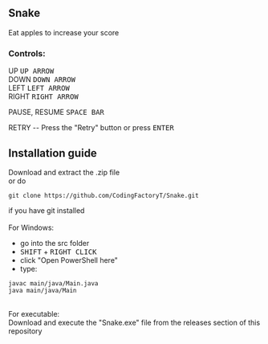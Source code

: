 ## Snake
Eat apples to increase your score

### Controls:
UP <kbd>UP ARROW</kbd> <br>
DOWN <kbd>DOWN ARROW</kbd> <br>
LEFT <kbd>LEFT ARROW</kbd> <br>
RIGHT <kbd>RIGHT ARROW</kbd> <br>

PAUSE, RESUME <kbd>SPACE BAR</kbd> <br>

RETRY -- Press the "Retry" button or press <kbd>ENTER</kbd> <br>
## Installation guide
Download and extract the .zip file <br>
or do
```
git clone https://github.com/CodingFactoryT/Snake.git
```
if you have git installed <br> <br>
For Windows: <br>
<ul>
  <li> go into the src folder </li>
  <li> <kbd>SHIFT</kbd> + <kbd>RIGHT CLICK</kbd> </li>
  <li> click "Open PowerShell here" </li>
  <li> type: </li>
</ul>

```
javac main/java/Main.java
java main/java/Main
```
<br>
For executable: <br>
Download and execute the "Snake.exe" file from the releases section of this repository
